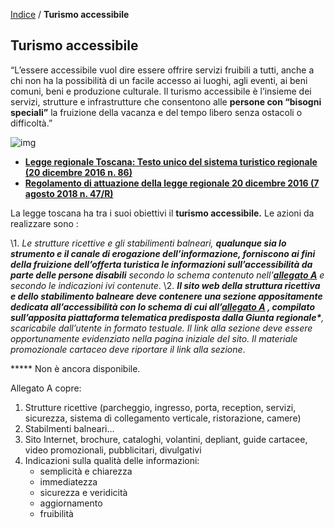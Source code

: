  [Indice](index.html) / **Turismo accessibile**

## Turismo accessibile

“L’essere accessibile vuol dire essere offrire servizi fruibili a tutti, anche a chi  non ha la possibilità di un facile accesso ai luoghi, agli eventi, ai beni comuni, beni e produzione culturale. Il turismo accessibile è l’insieme dei servizi, strutture e infrastrutture che consentono alle **persone con “bisogni speciali”** la fruizione della vacanza e del tempo libero senza ostacoli o difficoltà.”

![img](https://blog.quovai.com/wp-content/uploads/2020/01/turismo-accessibile-300x240.png)

- [**Legge regionale Toscana: Testo unico del sistema turistico regionale (20 dicembre 2016 n. 86)**](http://raccoltanormativa.consiglio.regione.toscana.it/articolo?urndoc=urn:nir:regione.toscana:legge:2016-12-20;86)
- **[Regolamento di attuazione della legge regionale 20 dicembre 2016 (7 agosto 2018 n. 47/R)](http://raccoltanormativa.consiglio.regione.toscana.it/articolo?urndoc=urn:nir:regione.toscana:regolamento.giunta:2018-08-07;47/R&dl_t=text/xml&dl_a=y&dl_id=&pr=idx,0;artic,0;articparziale,1&anc=tit1)** 

La legge toscana ha tra i suoi obiettivi il **turismo accessibile.** Le azioni da realizzare sono :

\1. *Le strutture ricettive e gli stabilimenti balneari, **qualunque sia lo strumento e il canale di erogazione dell’informazione, forniscono ai fini della fruizione dell’offerta turistica le informazioni sull’accessibilità da parte delle persone disabili** secondo lo schema contenuto nell’**[allegato A](https://www.regione.toscana.it/documents/10180/15561005/PARTE+I+n.+36+del+10.08.2018.pdf#page=29)** e secondo le indicazioni ivi contenute*.
\2. ***Il sito web della struttura ricettiva e dello stabilimento balneare deve contenere una sezione appositamente dedicata all’accessibilità con lo schema di cui all’[allegato A](https://www.regione.toscana.it/documents/10180/15561005/PARTE+I+n.+36+del+10.08.2018.pdf#page=29) , compilato sull’apposita piattaforma telematica predisposta dalla Giunta regionale\*****, scaricabile dall’utente in formato testuale. Il link alla sezione deve essere opportunamente evidenziato nella pagina iniziale del sito. Il materiale promozionale cartaceo deve riportare il link alla sezione*.

***** Non è ancora disponibile.

Allegato A copre:

1. Strutture ricettive (parcheggio, ingresso, porta, reception, servizi, sicurezza, sistema di collegamento verticale, ristorazione, camere)
2. Stabilmenti balneari…
3. Sito Internet, brochure, cataloghi, volantini, depliant, guide cartacee, video promozionali, pubblicitari, divulgativi
4. Indicazioni sulla qualità delle informazioni:
   - semplicità e chiarezza
   - immediatezza
   - sicurezza e veridicità
   - aggiornamento
   - fruibilità